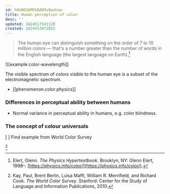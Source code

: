```yaml
---
id: h8eNO16MFkDAD9s8wvhsw
title: Human perception of color
desc: ''
updated: 1624517541120
created: 1624453472853
---
```


> The human eye can distinguish something on the order of 7 to 10 million colors — that's a number greater than the number of words in the English language (the largest language on Earth).[^1]

![[example.color-wavelength]]

The visible spectrum of colors visible to the human eye is a subset of the electromagnetic spectrum.

* [[phenomenon.color.physics]]

### Differences in perceptual ability between humans

* Normal variance in perceptual ability in humans, e.g. color blindness.

### The concept of colour universals

[ ] Find example from World Color Survey

[^2]


[^1]: Elert, Glenn. *The Physics Hypertextbook*. Brooklyn, NY: Glenn Elert, 1998–. [https://physics.info/color/](https://physics.info/color/).

[^2]: Kay, Paul, Brent Berlin, Luisa Maffi, William R. Merrifield, and Richard Cook. *The World Color Survey*. Stanford: Center for the Study of Language and Information Publications, 2010.
